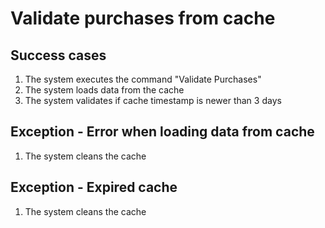 # Validate purchases from cache

## Success cases
1. The system executes the command "Validate Purchases"
2. The system loads data from the cache
3. The system validates if cache timestamp is newer than 3 days

## Exception - Error when loading data from cache
1. The system cleans the cache

## Exception - Expired cache
1. The system cleans the cache